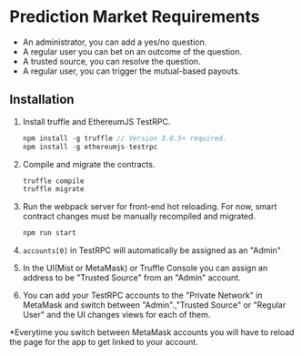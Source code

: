 # Prediction Market Requirements

- An administrator, you can add a yes/no question.
- A regular user you can bet on an outcome of the question.
- A trusted source, you can resolve the question.
- A regular user, you can trigger the mutual-based payouts.




## Installation

1. Install truffle and EthereumJS TestRPC.
    ```javascript
    npm install -g truffle // Version 3.0.5+ required.
    npm install -g ethereumjs-testrpc
    ```

3. Compile and migrate the contracts.
    ```javascript
    truffle compile
    truffle migrate
    ```

4. Run the webpack server for front-end hot reloading. For now, smart contract changes must be manually recompiled and migrated.
    ```javascript
    npm run start
    ```

5. `accounts[0]` in TestRPC will automatically be assigned as an "Admin"

6. In the UI(Mist or MetaMask) or Truffle Console you can assign an address to be "Trusted Source" from an "Admin" account. 

7. You can add your TestRPC accounts to the "Private Network" in MetaMask and switch between "Admin".,"Trusted Source" or "Regular User" and the UI changes views for each of them. 

*Everytime you switch between MetaMask accounts you will have to reload the page for the app to get linked to your account. 



